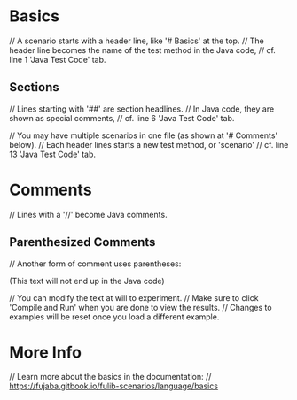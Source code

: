 # Basics

// A scenario starts with a header line, like '# Basics' at the top.
// The header line becomes the name of the test method in the Java code,
// cf. line 1 'Java Test Code' tab.

## Sections

// Lines starting with '##' are section headlines.
// In Java code, they are shown as special comments,
// cf. line 6 'Java Test Code' tab.

// You may have multiple scenarios in one file (as shown at '# Comments' below).
// Each header lines starts a new test method, or 'scenario'
// cf. line 13 'Java Test Code' tab.

# Comments

// Lines with a '//' become Java comments.

## Parenthesized Comments

// Another form of comment uses parentheses:

(This text will not end up in the Java code)

// You can modify the text at will to experiment.
// Make sure to click 'Compile and Run' when you are done to view the results.
// Changes to examples will be reset once you load a different example.

# More Info

// Learn more about the basics in the documentation:
// https://fujaba.gitbook.io/fulib-scenarios/language/basics
